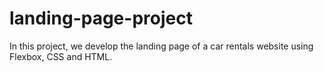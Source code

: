 # landing-page-project

In this project, we develop the landing page of a car rentals website using Flexbox, CSS and HTML.
